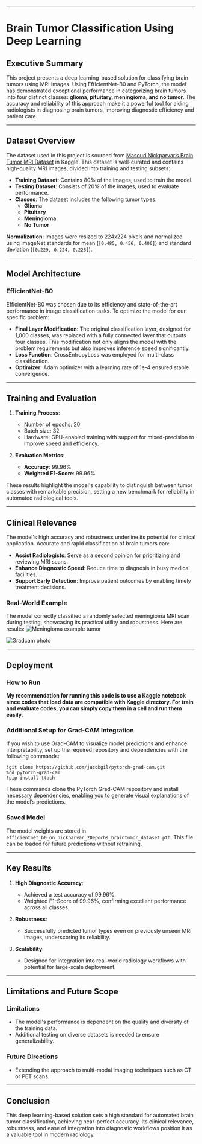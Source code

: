 

---

# Brain Tumor Classification Using Deep Learning

## Executive Summary

This project presents a deep learning-based solution for classifying brain tumors using MRI images. Using EfficientNet-B0 and PyTorch, the model has demonstrated exceptional performance in categorizing brain tumors into four distinct classes: **glioma, pituitary, meningioma, and no tumor**. The accuracy and reliability of this approach make it a powerful tool for aiding radiologists in diagnosing brain tumors, improving diagnostic efficiency and patient care.

---

## Dataset Overview

The dataset used in this project is sourced from [Masoud Nickparvar’s Brain Tumor MRI Dataset](https://www.kaggle.com/datasets/masoudnickparvar/brain-tumor-mri-dataset) in Kaggle. This dataset is well-curated and contains high-quality MRI images, divided into training and testing subsets:

- **Training Dataset**: Contains 80% of the images, used to train the model.
- **Testing Dataset**: Consists of 20% of the images, used to evaluate performance.
- **Classes**: The dataset includes the following tumor types:
  - **Glioma**
  - **Pituitary**
  - **Meningioma**
  - **No Tumor**

**Normalization**: Images were resized to 224x224 pixels and normalized using ImageNet standards for mean (`[0.485, 0.456, 0.406]`) and standard deviation (`[0.229, 0.224, 0.225]`).

---

## Model Architecture

### EfficientNet-B0
EfficientNet-B0 was chosen due to its efficiency and state-of-the-art performance in image classification tasks. To optimize the model for our specific problem:

- **Final Layer Modification**: The original classification layer, designed for 1,000 classes, was replaced with a fully connected layer that outputs four classes. This modification not only aligns the model with the problem requirements but also improves inference speed significantly.
- **Loss Function**: CrossEntropyLoss was employed for multi-class classification.
- **Optimizer**: Adam optimizer with a learning rate of 1e-4 ensured stable convergence.

---

## Training and Evaluation

1. **Training Process**:
   - Number of epochs: 20
   - Batch size: 32
   - Hardware: GPU-enabled training with support for mixed-precision to improve speed and efficiency.

2. **Evaluation Metrics**:
   - **Accuracy**: 99.96%
   - **Weighted F1-Score**: 99.96%

These results highlight the model's capability to distinguish between tumor classes with remarkable precision, setting a new benchmark for reliability in automated radiological tools.

---

## Clinical Relevance

The model's high accuracy and robustness underline its potential for clinical application. Accurate and rapid classification of brain tumors can:

- **Assist Radiologists**: Serve as a second opinion for prioritizing and reviewing MRI scans.
- **Enhance Diagnostic Speed**: Reduce time to diagnosis in busy medical facilities.
- **Support Early Detection**: Improve patient outcomes by enabling timely treatment decisions.

### Real-World Example
The model correctly classified a randomly selected meningioma MRI scan during testing, showcasing its practical utility and robustness. Here are results:
![Meningioma example tumor](https://github.com/fajan-py/Brain-Tumor-Classification-Using-Deep-Learning-and-Grad-Cam-explainability/blob/main/meningioma.jpg)

![Gradcam photo](https://github.com/fajan-py/Brain-Tumor-Classification-Using-Deep-Learning-and-Grad-Cam-explainability/blob/main/meningioma%20heatmap.png)


---

## Deployment

### How to Run

**My recommendation for running this code is to use a Kaggle notebook since codes that load data are compatible with Kaggle directory. For train and evaluate codes, you can simply copy them in a cell and run them easily.**


### Additional Setup for Grad-CAM Integration
If you wish to use Grad-CAM to visualize model predictions and enhance interpretability, set up the required repository and dependencies with the following commands:

```
!git clone https://github.com/jacobgil/pytorch-grad-cam.git
%cd pytorch-grad-cam
!pip install ttach
```
These commands clone the PyTorch Grad-CAM repository and install necessary dependencies, enabling you to generate visual explanations of the model’s predictions.



### Saved Model
The model weights are stored in `efficientnet_b0_on_nickparvar_20epochs_braintumor_dataset.pth`. This file can be loaded for future predictions without retraining.

---

## Key Results

1. **High Diagnostic Accuracy**:
   - Achieved a test accuracy of 99.96%.
   - Weighted F1-Score of 99.96%, confirming excellent performance across all classes.

2. **Robustness**:
   - Successfully predicted tumor types even on previously unseen MRI images, underscoring its reliability.

3. **Scalability**:
   - Designed for integration into real-world radiology workflows with potential for large-scale deployment.

---

## Limitations and Future Scope

### Limitations
- The model's performance is dependent on the quality and diversity of the training data.
- Additional testing on diverse datasets is needed to ensure generalizability.

### Future Directions
- Extending the approach to multi-modal imaging techniques such as CT or PET scans.


---

## Conclusion

This deep learning-based solution sets a high standard for automated brain tumor classification, achieving near-perfect accuracy. Its clinical relevance, robustness, and ease of integration into diagnostic workflows position it as a valuable tool in modern radiology.



